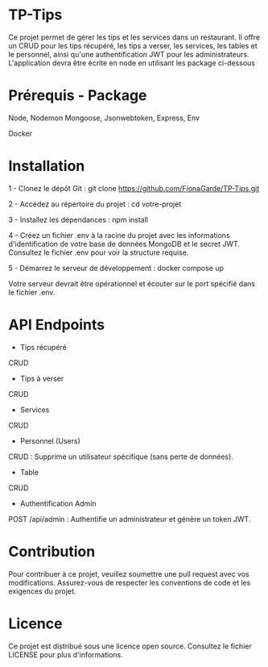 # TP-Tips

Ce projet permet de gérer les tips et les services dans un restaurant. Il offre un CRUD pour les tips récupéré, les tips a verser, les services, les tables et le personnel, ainsi qu'une authentification JWT pour les administrateurs. L'application devra être écrite en node en utilisant les package ci-dessous

# Prérequis - Package
Node, Nodemon Mongoose, Jsonwebtoken, Express, Env

Docker

# Installation
1 - Clonez le dépôt Git :
git clone https://github.com/FionaGarde/TP-Tips.git

2 - Accédez au répertoire du projet :
cd votre-projet

3 - Installez les dépendances :
npm install

4 - Créez un fichier .env à la racine du projet avec les informations d'identification de votre base de données MongoDB et le secret JWT.
Consultez le fichier .env pour voir la structure requise.

5 - Démarrez le serveur de développement :
docker compose up

Votre serveur devrait être opérationnel et écouter sur le port spécifié dans le fichier .env.

# API Endpoints

- Tips récupéré

CRUD

- Tips à verser

CRUD

- Services

CRUD

- Personnel (Users)

CRUD : Supprime un utilisateur spécifique (sans perte de données).

- Table

CRUD

- Authentification Admin

POST /api/admin : Authentifie un administrateur et génère un token JWT.

# Contribution
Pour contribuer à ce projet, veuillez soumettre une pull request avec vos modifications. Assurez-vous de respecter les conventions de code et les exigences du projet.

# Licence
Ce projet est distribué sous une licence open source. Consultez le fichier LICENSE pour plus d'informations.
